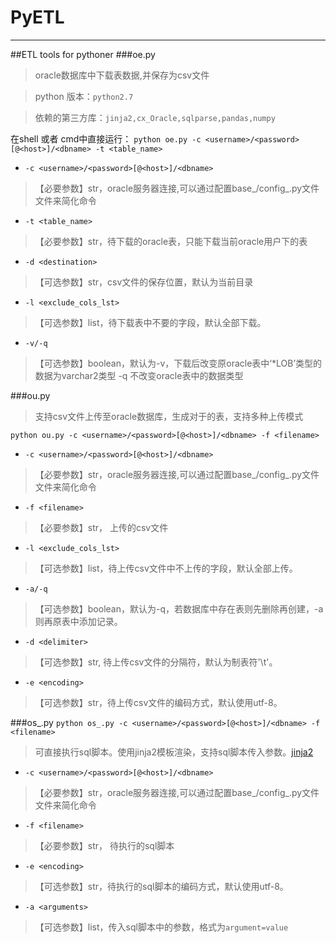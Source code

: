 # PyETL
***
##ETL tools for pythoner
###oe.py
>oracle数据库中下载表数据,并保存为csv文件

>python 版本：`python2.7`

>依赖的第三方库：`jinja2,cx_Oracle,sqlparse,pandas,numpy`

在shell 或者 cmd中直接运行：
`python oe.py -c <username>/<password>[@<host>]/<dbname> -t <table_name>`

* `-c <username>/<password>[@<host>]/<dbname>` 
>【必要参数】str，oracle服务器连接,可以通过配置base_/config_.py文件文件来简化命令

* `-t <table_name>`
>【必要参数】str，待下载的oracle表，只能下载当前oracle用户下的表

* `-d <destination>`
>【可选参数】str，csv文件的保存位置，默认为当前目录

* `-l <exclude_cols_lst>`
>【可选参数】list，待下载表中不要的字段，默认全部下载。

* `-v/-q`
>【可选参数】boolean，默认为-v，下载后改变原oracle表中‘*LOB’类型的数据为varchar2类型
-q 不改变oracle表中的数据类型

###ou.py
>支持csv文件上传至oracle数据库，生成对于的表，支持多种上传模式

`python ou.py -c <username>/<password>[@<host>]/<dbname> -f <filename>`

* `-c <username>/<password>[@<host>]/<dbname>`
>【必要参数】str，oracle服务器连接,可以通过配置base_/config_.py文件文件来简化命令

* `-f <filename>`
>【必要参数】str， 上传的csv文件

* `-l <exclude_cols_lst>`
>【可选参数】list，待上传csv文件中不上传的字段，默认全部上传。

* `-a/-q`
>【可选参数】boolean，默认为-q，若数据库中存在表则先删除再创建，-a则再原表中添加记录。

* `-d <delimiter>`
>【可选参数】str, 待上传csv文件的分隔符，默认为制表符'\t'。

* `-e <encoding>`
>【可选参数】str，待上传csv文件的编码方式，默认使用utf-8。

###os_.py
`python os_.py -c <username>/<password>[@<host>]/<dbname> -f <filename>`
>可直接执行sql脚本。使用jinja2模板渲染，支持sql脚本传入参数。<a href="http://docs.jinkan.org/docs/jinja2/" target="_blank">jinja2</a>

* `-c <username>/<password>[@<host>]/<dbname>`
>【必要参数】str，oracle服务器连接,可以通过配置base_/config_.py文件文件来简化命令

* `-f <filename>`
>【必要参数】str， 待执行的sql脚本

* `-e <encoding>`
>【可选参数】str，待执行的sql脚本的编码方式，默认使用utf-8。

* `-a <arguments>`
>【可选参数】list，传入sql脚本中的参数，格式为`argument=value`
